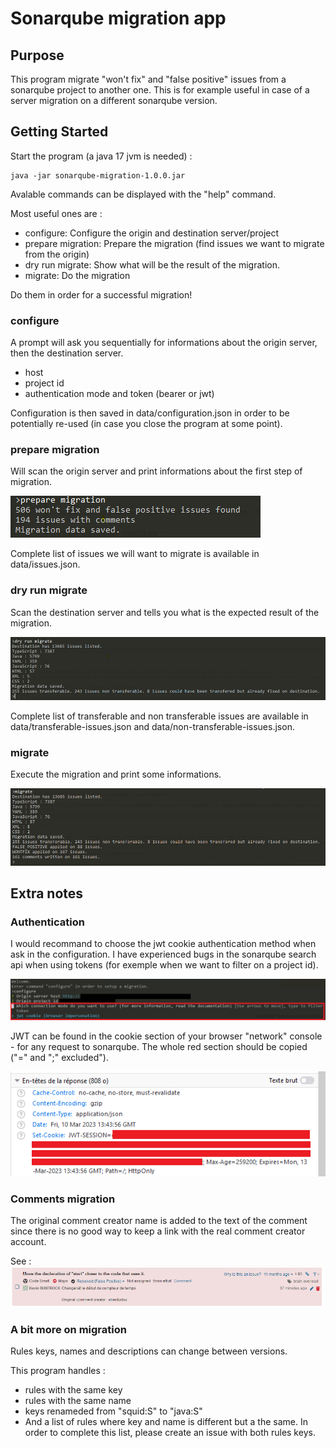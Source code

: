 # Sonarqube migration app

## Purpose

This program migrate "won't fix" and "false positive" issues from a sonarqube project to another one.
This is for example useful in case of a server migration on a different sonarqube version.

## Getting Started

Start the program (a java 17 jvm is needed) :

```
java -jar sonarqube-migration-1.0.0.jar
```

Avalable commands can be displayed with the "help" command.

Most useful ones are :
* configure: Configure the origin and destination server/project
* prepare migration: Prepare the migration (find issues we want to migrate from the origin)
* dry run migrate: Show what will be the result of the migration.
* migrate: Do the migration

Do them in order for a successful migration! 

### configure 

A prompt will ask you sequentially for informations about the origin server, then the destination server.
- host
- project id 
- authentication mode and token (bearer or jwt)

Configuration is then saved in data/configuration.json in order to be potentially re-used (in case you close the program at some point).

### prepare migration 

Will scan the origin server and print informations about the first step of migration.

![prepare migration output](doc/screenshot_3.png?raw=true)

Complete list of issues we will want to migrate is available in data/issues.json.

### dry run migrate

Scan the destination server and tells you what is the expected result of the migration.

![dry run migrate output](doc/screenshot_4.png?raw=true)

Complete list of transferable and non transferable issues are available in data/transferable-issues.json and data/non-transferable-issues.json.

### migrate

Execute the migration and print some informations.

![migrate output](doc/screenshot_5.png?raw=true)

## Extra notes

### Authentication

I would recommand to choose the jwt cookie authentication method when ask in the configuration.
I have experienced bugs in the sonarqube search api when using tokens (for exemple when we want to filter on a project id).

![JWT setting](doc/screenshot_1.png?raw=true)

JWT can be found in the cookie section of your browser "network" console - for any request to sonarqube.
The whole red section should be copied ("=" and ";" excluded").

![Where to find jwt section](doc/screenshot_2.png?raw=true)

### Comments migration

The original comment creator name is added to the text of the comment since there is no good way to keep a link with the real comment creator account.

See : 
![comment migration info](doc/screenshot_6.png?raw=true)

### A bit more on migration 

Rules keys, names and descriptions can change between versions.

This program handles :
- rules with the same key
- rules with the same name
- keys renameded from "squid:S" to "java:S"
- And a list of rules where key and name is different but a the same. In order to complete this list, please create an issue with both rules keys.